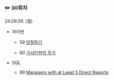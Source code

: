 ### ✏️ 30회차

24.09.09. (월)

- 파이썬

  - 59 [덧칠하기](https://school.programmers.co.kr/learn/courses/30/lessons/161989)
 
  - 60 [기사단원의 무기](https://school.programmers.co.kr/learn/courses/30/lessons/136798)

- SQL

  - 89 [Managers with at Least 5 Direct Reports](https://leetcode.com/problems/managers-with-at-least-5-direct-reports/)

</br>
